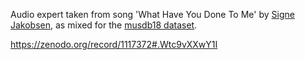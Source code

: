 Audio expert taken from song 'What Have You Done To Me' by [Signe
Jakobsen](https://singers.mandy.com/uk/singer/profile/signe-jakobsen), as mixed
for the [musdb18 dataset](https://sigsep.github.io/musdb).

https://zenodo.org/record/1117372#.Wtc9vXXwY1I
